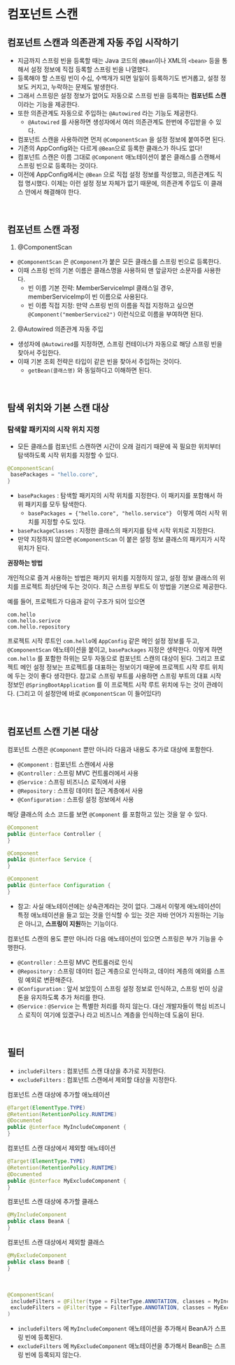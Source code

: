 # 컴포넌트 스캔

## 컴포넌트 스캔과 의존관계 자동 주입 시작하기

* 지금까지 스프링 빈을 등록할 때는 Java 코드의 `@Bean`이나 XML의 `<bean>` 등을 통해서 설정 정보에 직접 등록할 스프링 빈을 나열했다.
* 등록해야 할 스프링 빈이 수십, 수백개가 되면 일일이 등록하기도 번거롭고, 설정 정보도 커지고, 누락하는 문제도 발생한다.
* 그래서 스프링은 설정 정보가 없어도 자동으로 스프링 빈을 등록하는 **컴포넌트 스캔**이라는 기능을 제공한다.
* 또한 의존관계도 자동으로 주입하는 `@Autowired` 라는 기능도 제공한다.
  * `@Autowired` 를 사용하면 생성자에서 여러 의존관계도 한번에 주입받을 수 있다. 
* 컴포넌트 스캔을 사용하려면 먼저 `@ComponentScan` 을 설정 정보에 붙여주면 된다.
* 기존의 AppConfig와는 다르게 `@Bean`으로 등록한 클래스가 하나도 없다!
* 컴포넌트 스캔은 이름 그대로 `@Component` 애노테이션이 붙은 클래스를 스캔해서 스프링 빈으로 등록하는 것이다.
* 이전에 AppConfig에서는 `@Bean` 으로 직접 설정 정보를 작성했고, 의존관계도 직접 명시했다. 이제는 이런 설정 정보 자체가 없기 때문에, 의존관계 주입도 이 클래스 안에서 해결해야 한다.

<br>

## 컴포넌트 스캔 과정

1. @ComponentScan

* `@ComponentScan` 은 `@Component`가 붙은 모든 클래스를 스프링 빈으로 등록한다.
* 이때 스프링 빈의 기본 이름은 클래스명을 사용하되 맨 앞글자만 소문자를 사용한다.
  * 빈 이름 기본 전략: MemberServiceImpl 클래스일 경우, memberServiceImp이 빈 이름으로 사용된다.
  * 빈 이름 직접 지정: 만약 스프링 빈의 이름을 직접 지정하고 싶으면 `@Component("memberService2")` 이런식으로 이름을 부여하면 된다.

2. @Autowired 의존관계 자동 주입

* 생성자에 `@Autowired`를 지정하면, 스프링 컨테이너가 자동으로 해당 스프링 빈을 찾아서 주입한다.
* 이때 기본 조회 전략은 타입이 같은 빈을 찾아서 주입하는 것이다.
  *  `getBean(클래스명)` 와 동일하다고 이해하면 된다.
 
<br>

## 탐색 위치와 기본 스캔 대상

### 탐색할 패키지의 시작 위치 지정

* 모든 클래스를 컴포넌트 스캔하면 시간이 오래 걸리기 때문에 꼭 필요한 위치부터 탐색하도록 시작 위치를 지정할 수 있다.

```java
@ComponentScan(
 basePackages = "hello.core",
}
```

* `basePackages` : 탐색할 패키지의 시작 위치를 지정한다. 이 패키지를 포함해서 하위 패키지를 모두 탐색한다.
  * `basePackages = {"hello.core", "hello.service"} ` 이렇게 여러 시작 위치를 지정할 수도 있다.
* `basePackageClasses` : 지정한 클래스의 패키지를 탐색 시작 위치로 지정한다.
* 만약 지정하지 않으면 `@ComponentScan` 이 붙은 설정 정보 클래스의 패키지가 시작 위치가 된다.

**권장하는 방법**

개인적으로 즐겨 사용하는 방법은 패키지 위치를 지정하지 않고, 설정 정보 클래스의 위치를 프로젝트 최상단에 두는 것이다.
최근 스프링 부트도 이 방법을 기본으로 제공한다.

예를 들어, 프로젝트가 다음과 같이 구조가 되어 있으면
```
com.hello
com.hello.serivce
com.hello.repository
````
프로젝트 시작 루트인 `com.hello`에 `AppConfig` 같은 메인 설정 정보를 두고, `@ComponentScan` 애노테이션을 붙이고, `basePackages` 지정은 생략한다.
이렇게 하면 `com.hello` 를 포함한 하위는 모두 자동으로 컴포넌트 스캔의 대상이 된다. 
그리고 프로젝트 메인 설정 정보는 프로젝트를 대표하는 정보이기 때문에 프로젝트 시작 루트 위치에 두는 것이 좋다 생각한다.
참고로 스프링 부트를 사용하면 스프링 부트의 대표 시작 정보인 `@SpringBootApplication` 를 이 프로젝트 시작 루트 위치에 두는 것이 관례이다. 
(그리고 이 설정안에 바로 `@ComponentScan` 이 들어있다!)

<br>

## 컴포넌트 스캔 기본 대상

컴포넌트 스캔은 `@Component` 뿐만 아니라 다음과 내용도 추가로 대상에 포함한다.

* `@Component` : 컴포넌트 스캔에서 사용
* `@Controller` : 스프링 MVC 컨트롤러에서 사용
* `@Service` : 스프링 비즈니스 로직에서 사용
* `@Repository` : 스프링 데이터 접근 계층에서 사용
* `@Configuration` : 스프링 설정 정보에서 사용

해당 클래스의 소스 코드를 보면 `@Component` 를 포함하고 있는 것을 알 수 있다.

```java
@Component
public @interface Controller {
}

@Component
public @interface Service {
}

@Component
public @interface Configuration {
}
```

* 참고: 사실 애노테이션에는 상속관계라는 것이 없다. 그래서 이렇게 애노테이션이 특정 애노테이션을 들고 있는 것을 인식할 수 있는 것은 자바 언어가 지원하는 기능은 아니고, **스프링이 지원**하는 기능이다.

컴포넌트 스캔의 용도 뿐만 아니라 다음 애노테이션이 있으면 스프링은 부가 기능을 수행한다.

* `@Controller` : 스프링 MVC 컨트롤러로 인식
* `@Repository` : 스프링 데이터 접근 계층으로 인식하고, 데이터 계층의 예외를 스프링 예외로 변환해준다.
* `@Configuration` : 앞서 보았듯이 스프링 설정 정보로 인식하고, 스프링 빈이 싱글톤을 유지하도록 추가 처리를 한다.
* `@Service` : `@Service` 는 특별한 처리를 하지 않는다. 대신 개발자들이 핵심 비즈니스 로직이 여기에 있겠구나 라고 비즈니스 계층을 인식하는데 도움이 된다.

<br>

## 필터

* `includeFilters` : 컴포넌트 스캔 대상을 추가로 지정한다.
* `excludeFilters` : 컴포넌트 스캔에서 제외할 대상을 지정한다.

컴포넌트 스캔 대상에 추가할 애노테이션

```java
@Target(ElementType.TYPE)
@Retention(RetentionPolicy.RUNTIME)
@Documented
public @interface MyIncludeComponent {
}
```

컴포넌트 스캔 대상에서 제외할 애노테이션

```java
@Target(ElementType.TYPE)
@Retention(RetentionPolicy.RUNTIME)
@Documented
public @interface MyExcludeComponent {
}
```

컴포넌트 스캔 대상에 추가할 클래스

```java
@MyIncludeComponent
public class BeanA {
}
```

컴포넌트 스캔 대상에서 제외할 클래스

```java
@MyExcludeComponent
public class BeanB {
}
```

<br>

```java
@ComponentScan(
 includeFilters = @Filter(type = FilterType.ANNOTATION, classes = MyIncludeComponent.class),
 excludeFilters = @Filter(type = FilterType.ANNOTATION, classes = MyExcludeComponent.class)
)
```

* `includeFilters` 에 `MyIncludeComponent` 애노테이션을 추가해서 BeanA가 스프링 빈에 등록된다.
* `excludeFilters` 에 `MyExcludeComponent` 애노테이션을 추가해서 BeanB는 스프링 빈에 등록되지 않는다.
